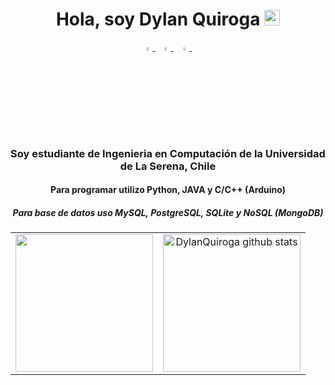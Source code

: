 <h1 align="center">Hola, soy Dylan Quiroga <img src="https://media.giphy.com/media/hvRJCLFzcasrR4ia7z/giphy.gif" width="25px"></h1>
<p align="center">
  <a href="https://www.instagram.com/_.dicklan._/">
    <img src="https://img.icons8.com/fluent/48/000000/instagram-new.png" width="3.5%"/>
  </a><span>&nbsp;</span>
  <a href="mailto:dylanquiroga14@gmail.com">
    <img src="https://img.icons8.com/fluent/48/000000/gmail.png" width="3.5%"/>
  </a><span>&nbsp;</span>
  <a href="discordapp.com/users/728362675352109067">
    <img src="https://cdn.icon-icons.com/icons2/3053/PNG/512/discord_macos_bigsur_icon_190238.png" width="3.5%"/>
  </a><span>&nbsp;</span>
</p>
<h3 align="center">Soy estudiante de Ingenieria en Computación de la Universidad de La Serena, Chile</h3>
<h4 align="center">Para programar utilizo Python, JAVA y C/C++ (Arduino)</h4>
<h5 align="center">Para base de datos uso MySQL, PostgreSQL, SQLite y NoSQL (MongoDB)</h5>

<table width="100%">
  <tr>
    <td align="center" width="50%">
      <a href="https://github.com/DylanQuiroga">
        <img align="center" src="https://github-readme-stats.vercel.app/api/top-langs/?username=DylanQuiroga&hide=ASP.NET,jupyter%20notebook&theme=dark&hide_langs_below=1" height="220px"/>
      </a>
    </td>
    <td align="center" width="50%">
      <a href="https://github.com/DylanQuiroga">
        <img align="center" src="https://github-readme-stats.vercel.app/api?username=DylanQuiroga&count_private=true&hide=stars&show_icons=true&theme=dark&line_height=40" alt="DylanQuiroga github stats" height="220px"/>
      </a>
    </td>
  </tr>
</table>


